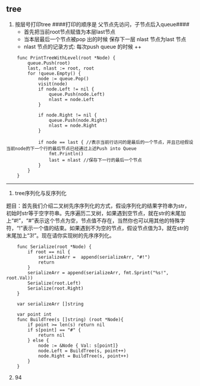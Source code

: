 ## tree

1. 按层号打印tree
    ####打印的顺序是 父节点先访问，子节点后入queue####
    * 首先把当前root节点赋值为本层last节点
    * 当本层最后一个节点被pop 出的时候 保存下一层 nlast 节点为last 节点
    * nlast 节点的记录方式: 每次push queue 的时候 ++
```gotemplate
    func PrintTreeWithLevel(root *Node) {
        queue.Push(root)
        last, nlast := root, root
        for !queue.Empty() {
            node := queue.Pop()
            visit(node)
            if node.Left != nil {
                queue.Push(node.Left)
                nlast = node.Left
            }
            
            if node.Right != nil {
                queue.Push(node.Right)
                nlast = node.Right
            }
            
            if node == last { //表示当前行访问的是最后的一个节点，并且已经假设当前node的下一个行的最后节点已经通过上述Push into Queue
                fmt.Println()
                last = nlast //保存下一行的最后一个节点
            }
        }
    }
```

-----
1. tree序列化与反序列化

题目：首先我们介绍二叉树先序序列化的方式，假设序列化的结果字符串为str，初始时str等于空字符串。先序遍历二叉树，如果遇到空节点，就在str的末尾加上“#!”，“#”表示这个节点为空，节点值不存在，当然你也可以用其他的特殊字符，“!”表示一个值的结束。如果遇到不为空的节点，假设节点值为3，就在str的末尾加上“3!”。现在请你实现树的先序序列化。

```gotemplate
    func Serialize(root *Node) {
        if root == nil {
            serializeArr =  append(serializeArr, "#!")
            return 
        }
        serializeArr = append(serializeArr, fmt.Sprint("%s!", root.Val))
        Serialize(root.Left)
        Serialize(root.Right)
    }
    
    var serializeArr []string 
    
    var point int 
    func BuildTree(s []string) (root *Node){
        if point >= len(s) return nil 
        if s[point] == "#" {
            return nil 
        } else {
            node := &Node { Val: s[point]} 
            node.Left = BuildTree(s, point++)
            node.Right = BuildTree(s, point++)
        }
    }
```

2. 94 